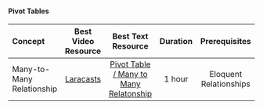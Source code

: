 #### Pivot Tables

Concept | Best Video Resource | Best Text Resource | Duration | Prerequisites
:-- | :--: | :--: | :--: | :--:
Many-to-Many Relationship | [Laracasts](https://laracasts.com/series/laravel-from-scratch-2017/episodes/30) | [Pivot Table / Many to Many Relatonship](https://laravel.com/docs/5.4/eloquent-relationships#many-to-many) | 1 hour | Eloquent Relationships
